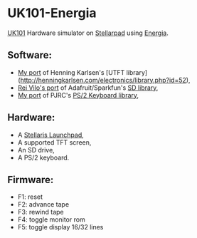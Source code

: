 UK101-Energia
=============

[UK101](https://en.wikipedia.org/wiki/Compukit_UK101) Hardware simulator on [Stellarpad](http://www.energia.nu/Guide_StellarisLaunchPad.html) using [Energia](http://energia.nu/).

Software:
---------
- [My port](https://github.com/jscrane/UTFT-Energia) 
of Henning Karlsen's [UTFT library]
(http://henningkarlsen.com/electronics/library.php?id=52),
- [Rei Vilo's port](https://github.com/rei-vilo/SD_TM4C) of 
Adafruit/Sparkfun's [SD library](https://github.com/adafruit/SD),
- [My port](https://github.com/jscrane/PS2Keyboard) of PJRC's 
[PS/2 Keyboard library](http://www.pjrc.com/teensy/td_libs_PS2Keyboard.html),

Hardware:
---------
- A [Stellaris Launchpad](http://www.energia.nu/Guide_StellarisLaunchPad.html),
- A supported TFT screen,
- An SD drive,
- A PS/2 keyboard.

Firmware:
---------
- F1: reset
- F2: advance tape
- F3: rewind tape
- F4: toggle monitor rom
- F5: toggle display 16/32 lines
